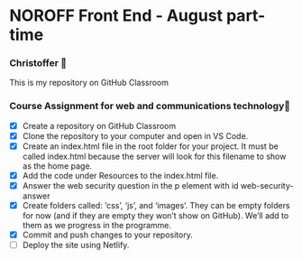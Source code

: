 # NOROFF Front End - August part-time
### Christoffer :vulcan_salute:

This is my repository on GitHub Classroom

### Course Assignment for web and communications technology:construction_worker:
- [x] Create a repository on GitHub Classroom
- [x] Clone the repository to your computer and open in VS Code.
- [x] Create an index.html file in the root folder for your project. It must be called index.html because the server will look for this filename to show as the home page.
- [x] Add the code under Resources to the index.html file.
- [x] Answer the web security question in the p element with id web-security-answer
- [x] Create folders called: ‘css’, ‘js’, and ‘images’. They can be empty folders for now (and if they are empty they won’t show on GitHub). We’ll add to them as we progress in the programme.
- [x] Commit and push changes to your repository.
- [ ] Deploy the site using Netlify.